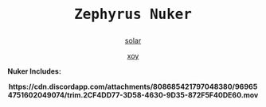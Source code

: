 <h1>
<p align="center">
  <samp>
  Zephyrus Nuker
</p>
</h1>



<p align="center">
<a
href="https://discord.com/users/832383090844368946">solar</a>

<p align="center">
<a
href="https://discord.com/users/878724833792364634">xoy</a>

<b> Nuker Includes:


 <b>
<p align="center">
    https://cdn.discordapp.com/attachments/808685421797048380/969654751602049074/trim.2CF4DD77-3D58-4630-9D35-872F5F40DE60.mov
</p>
